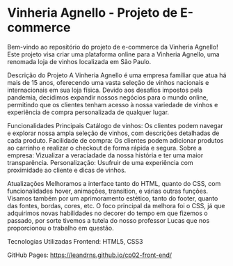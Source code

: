 # Vinheria Agnello - Projeto de E-commerce
Bem-vindo ao repositório do projeto de e-commerce da Vinheria Agnello! Este projeto visa criar uma plataforma online para a Vinheria Agnello, uma renomada loja de vinhos localizada em São Paulo.
 
Descrição do Projeto
A Vinheria Agnello é uma empresa familiar que atua há mais de 15 anos, oferecendo uma vasta seleção de vinhos nacionais e internacionais em sua loja física. Devido aos desafios impostos pela pandemia, 
decidimos expandir nossos negócios para o mundo online, permitindo que os clientes tenham acesso à nossa variedade de vinhos e experiência de compra personalizada de qualquer lugar.
 
Funcionalidades Principais
Catálogo de vinhos: Os clientes podem navegar e explorar nossa ampla seleção de vinhos, com descrições detalhadas de cada produto.
Facilidade de compra: Os clientes podem adicionar produtos ao carrinho e realizar o checkout de forma rápida e segura.
Sobre a empresa: Vizualizar a veraciadade da nossa história e ter uma maior transparência.
Personalização: Usufruir de uma experiência com proximidade ao cliente e dicas de vinhos.
 
Atualizações
Melhoramos a interface tanto do HTML, quanto do CSS, com funcionalidades hover, animações, transition, e várias outras funções.
Visamos também por um aprimoramento estético, tanto do footer, quanto das fontes, bordas, cores, etc.
O foco principal da melhora foi o CSS, já que adquirimos novas habilidades no decorer do tempo em que fizemos o passado,
por sorte tivemos a tutela do nosso professor Lucas que nos proporcionou o trabalho em questão.
 
Tecnologias Utilizadas
Frontend: HTML5, CSS3

GitHub Pages: https://leandrns.github.io/cp02-front-end/
